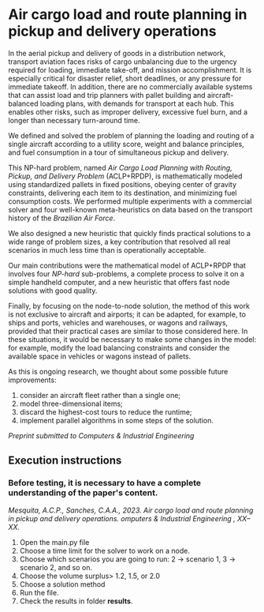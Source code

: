 # Air cargo load and route planning in pickup and delivery operations

In the aerial pickup and delivery of goods in a distribution network, transport aviation faces risks of cargo unbalancing due to the urgency required for loading, immediate take-off, and mission accomplishment. It is especially critical for disaster relief, short deadlines, or any pressure for immediate takeoff. In addition, there are no commercially available systems that can assist load and trip planners with pallet building and aircraft-balanced loading plans, with demands for transport at each hub. This enables other risks, such as improper delivery, excessive fuel burn, and a longer than necessary turn-around time.

We defined and solved the problem of planning the loading and routing of a single aircraft according to a utility score, weight and balance principles, and fuel consumption in a tour of simultaneous pickup and delivery.

This NP-hard problem, named *Air Cargo Load Planning with Routing, Pickup, and Delivery Problem* (ACLP+RPDP), is mathematically modeled using standardized pallets in fixed positions, obeying center of gravity constraints, delivering each item to its destination, and minimizing fuel consumption costs. We performed multiple experiments with a commercial solver and four well-known meta-heuristics on data based on the transport history of the *Brazilian Air Force*.

We also designed a new heuristic that quickly finds practical solutions to a wide range of problem sizes, a key contribution that resolved all real scenarios in much less time than is operationally acceptable.

Our main contributions were the mathematical model of ACLP+RPDP that involves four *NP-hard* sub-problems, a complete process to solve it on a simple handheld computer, and a new heuristic that offers fast node solutions with good quality.

Finally, by focusing on the node-to-node solution, the method of this work is not exclusive to aircraft and airports; it can be adapted, for example, to ships and ports, vehicles and warehouses, or wagons and railways, provided that their practical cases are similar to those considered here. In these situations, it would be necessary to make some changes in the model: for example, modify the load balancing constraints and consider the available space in vehicles or wagons instead of pallets.

As this is ongoing research, we thought about some possible future improvements:

1. consider an aircraft fleet rather than a single one;
2. model three-dimensional items;
3. discard the highest-cost tours to reduce the runtime;
4. implement parallel algorithms in some steps of the solution.

*Preprint submitted to Computers & Industrial Engineering*

## Execution instructions

### Before testing, it is necessary to have a complete understanding of the paper's content.

*Mesquita, A.C.P., Sanches, C.A.A., 2023. Air cargo load and route planning in pickup and delivery operations.
omputers & Industrial Engineering , XX–XX.*

1. Open the main.py file
2. Choose a time limit for the solver to work on a node.
3. Choose which scenarios you are going to run:
    2 -> scenario 1, 3 -> scenario 2, and so on.
4. Choose the volume surplus> 1.2, 1.5, or 2.0
5. Choose a solution method
6. Run the file.
7. Check the results in folder **results**.
